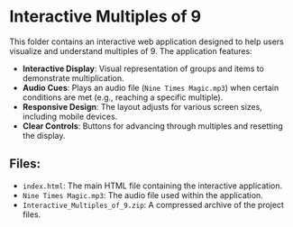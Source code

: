 # Interactive Multiples of 9

This folder contains an interactive web application designed to help users visualize and understand multiples of 9. The application features:

- **Interactive Display**: Visual representation of groups and items to demonstrate multiplication.
- **Audio Cues**: Plays an audio file (`Nine Times Magic.mp3`) when certain conditions are met (e.g., reaching a specific multiple).
- **Responsive Design**: The layout adjusts for various screen sizes, including mobile devices.
- **Clear Controls**: Buttons for advancing through multiples and resetting the display.

## Files:
- `index.html`: The main HTML file containing the interactive application.
- `Nine Times Magic.mp3`: The audio file used within the application.
- `Interactive_Multiples_of_9.zip`: A compressed archive of the project files.